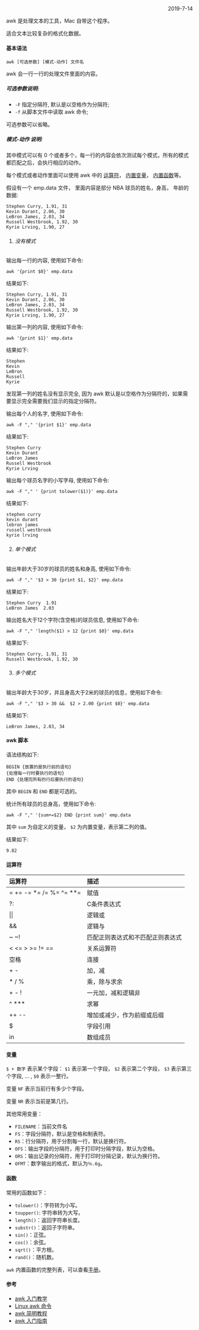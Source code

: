 <p align=right>2019-7-14</p>
awk 是处理文本的工具，Mac 自带这个程序。

适合文本比较复杂的格式化数据。



#### 基本语法

```shell
awk [可选参数] [模式-动作] 文件名
```

awk 会一行一行的处理文件里面的内容。

##### 可选参数说明:

* `-F`  指定分隔符, 默认是以空格作为分隔符;
* `-f`  从脚本文件中读取 awk 命令;

可选参数可以省略。



##### 模式-动作 说明:

其中模式可以有 0 个或者多个，每一行的内容会依次测试每个模式，所有的模式都匹配之后，会执行相应的动作。

每个模式或者动作里面可以使用 awk 中的 [运算符](#operator)， [内置变量](#variable)， [内置函数](#function)等。



假设有一个 emp.data 文件， 里面内容是部分 NBA 球员的姓名，身高， 年龄的数据:

```
Stephen Curry, 1.91, 31
Kevin Durant, 2.06, 30
LeBron James, 2.03, 34
Russell Westbrook, 1.92, 30
Kyrie Lrving, 1.90, 27
```



1. ###### 没有模式

输出每一行的内容, 使用如下命令:

```
awk '{print $0}' emp.data 
```

结果如下:

```
Stephen Curry, 1.91, 31
Kevin Durant, 2.06, 30
LeBron James, 2.03, 34
Russell Westbrook, 1.92, 30
Kyrie Lrving, 1.90, 27
```



输出第一列的内容, 使用如下命令:

```
awk '{print $1}' emp.data
```

结果如下:

```
Stephen
Kevin
LeBron
Russell
Kyrie
```

 发现第一列的姓名没有显示完全, 因为 awk 默认是以空格作为分隔符的，如果需要显示完全需要我们显示的指定分隔符。



输出每个人的名字, 使用如下命令:

```
awk -F "," '{print $1}' emp.data
```

结果如下:

```
Stephen Curry
Kevin Durant
LeBron James
Russell Westbrook
Kyrie Lrving
```



输出每个球员名字的小写字母, 使用如下命令:

```
awk -F "," ' {print tolower($1)}' emp.data
```

结果如下:

```
stephen curry
kevin durant
lebron james
russell westbrook
kyrie lrving
```



2. ###### 单个模式

输出年龄大于30岁的球员的姓名和身高, 使用如下命令:

```
awk -F "," '$3 > 30 {print $1, $2}' emp.data
```

结果如下:

```
Stephen Curry  1.91
LeBron James  2.03
```



输出姓名大于12个字符(含空格)的球员信息, 使用如下命令:

```
awk -F "," 'length($1) > 12 {print $0}' emp.data
```

结果如下:

```
Stephen Curry, 1.91, 31
Russell Westbrook, 1.92, 30
```



3. ###### 多个模式

输出年龄大于30岁，并且身高大于2米的球员的信息，使用如下命令:

```
awk -F "," '$3 > 30 &&  $2 > 2.00 {print $0}' emp.data
```

结果如下:

```
LeBron James, 2.03, 34
```



#### awk 脚本

语法结构如下:

```
BEGIN {放置的是执行前的语句}
{处理每一行时要执行的语句}
END {处理完所有的行后要执行的语句}
```

其中 `BEGIN` 和 `END` 都是可选的。



统计所有球员的总身高，使用如下命令:

```
awk -F "," '{sum+=$2} END {print sum}' emp.data
```

其中 `sum` 为自定义的变量， `$2` 为内置变量，表示第二列的值。

结果如下:

```
9.82
```



#### <a name="operator"></a> 运算符

| 运算符                  | 描述                             |
| :---------------------- | :------------------------------- |
| = += -= *= /= %= ^= **= | 赋值                             |
| ?:                      | C条件表达式                      |
| \|\|                    | 逻辑或                           |
| &&                      | 逻辑与                           |
| ~ ~!                    | 匹配正则表达式和不匹配正则表达式 |
| < <= > >= != ==         | 关系运算符                       |
| 空格                    | 连接                             |
| + -                     | 加，减                           |
| * / %                   | 乘，除与求余                     |
| + - !                   | 一元加，减和逻辑非               |
| ^ ***                   | 求幂                             |
| ++ --                   | 增加或减少，作为前缀或后缀       |
| $                       | 字段引用                         |
| in                      | 数组成员                         |



#### <a name="variable"></a>变量

`$ + 数字` 表示某个字段：  `$1` 表示第一个字段， `$2` 表示第二个字段， `$3` 表示第三个字段, … , `$0` 表示一整行。

变量 `NF` 表示当前行有多少个字段。

变量 `NR` 表示当前是第几行。



其他常用变量：

- `FILENAME`：当前文件名
- `FS`：字段分隔符，默认是空格和制表符。
- `RS`：行分隔符，用于分割每一行，默认是换行符。
- `OFS`：输出字段的分隔符，用于打印时分隔字段，默认为空格。
- `ORS`：输出记录的分隔符，用于打印时分隔记录，默认为换行符。
- `OFMT`：数字输出的格式，默认为`％.6g`。



#### <a name="function"></a>函数

常用的函数如下：

- `tolower()`：字符转为小写。
- `toupper()`: 字符串转为大写。
- `length()`：返回字符串长度。
- `substr()`：返回子字符串。
- `sin()`：正弦。
- `cos()`：余弦。
- `sqrt()`：平方根。
- `rand()`：随机数。

`awk` 内置函数的完整列表，可以查看[手册](https://www.gnu.org/software/gawk/manual/html_node/Built_002din.html#Built_002din)。



#### 参考

* [awk 入门教学](http://www.ruanyifeng.com/blog/2018/11/awk.html)
* [Linux awk 命令](https://www.runoob.com/linux/linux-comm-awk.html)
* [awk 简明教程](https://coolshell.cn/articles/9070.html)
* [awk 入门指南](https://awk.readthedocs.io/en/latest/chapter-one.html)